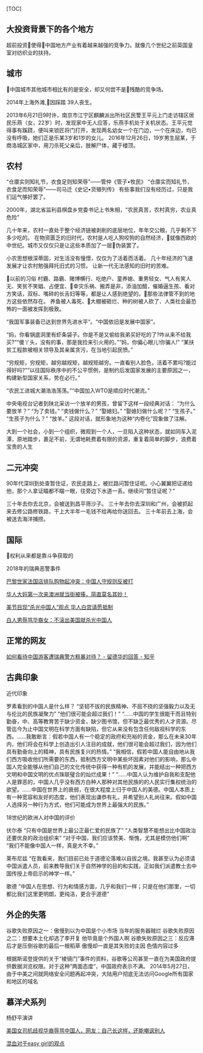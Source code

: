 [TOC]

## 大投资背景下的各个地方
超前投资使得中国地方产业有着越来越强的竞争力。就像几个世纪之前英国皇室对纺织业的扶持。
## 城市
中国城市其他城市相比有的是安全，却又何尝不是残酷的竞争场。

2014年上海外滩,因踩踏 39人丧生。

2013年6月21日9时许，南京市江宁区麒麟派出所社区民警王平元上门走访辖区居民乐燕（女，22岁）时，发现家中无人应答，乐燕手机处于关机状态。王平元觉得事有蹊跷，便叫来锁匠将门打开，发现两名幼女一个在门边，一个在床边，均已没有呼吸，她们正是乐某3岁和1岁的女儿。
2016年12月26日，19岁男生屈某，于商洛城区家中，用刀杀死父亲后，肢解尸体，藏于楼顶。

## 农村
“仓廪实则知礼节，衣食足则知荣辱”——管仲《管子•牧民》
“仓廪实而知礼节，衣食足而知荣辱”——司马迁《史记•货殖列传》
有些事我们没有经历过，只是我们运气够好罢了。

2000年，湖北省监利县棋盘乡党委书记上书朱相，“农民真苦，农村真穷，农业真危险”

几十年来，农村一直处于整个经济链被剥削的底层地位，年年交公粮，几乎剩不下多少吃的。
在物资匮乏的旧时代，农村是人吃人狗咬狗的自然经济，就像西欧的中世纪。城市又仅仅只是让这些本质加了一层伪装罢了。

小农思想根深蒂固，对生活没有憧憬，仅仅为了活着而活着。
几十年经济的飞速发展才让农村勉强拜托旧式的习惯。
让新一代无法感知的旧时的苦难。

以前的习俗 村霸、路霸、赌博横行、吃绝户、童养媳、重男轻女、气人有笑人无、笑贫不笑娼、占便宜、幸灾乐祸、搬弄是非，添油加醋，催婚逼生孩、看对方笑话，双标、嘴碎的长舌妇等等，都是让人感到绝望的。那些法律管不到的地方这些依然存在。
养鱼被人毒死、大棚被砸烂、种的树被人砍了、人类社会最恐怖的一面被发挥到极致。

“我国军事装备已达到世界先进水平”。“中国依旧是发展中国家”。

“妈，你看锅底洞里有虾条袋子。你是不是又偷给我弟买好吃的了?咋从来不给我买?”“傻丫头，没有的事，那是我捡来引火用的。”“妈，你偏心眼儿!你骗人!”
“某扶贫工程款被相关领导及其亲属贪污，在当地引起民愤。”

“穷规矩，穷规矩，越穷越规矩，越规矩越穷。一直看别人脸色，活着不累吗?能过得好吗?”“以往国际秩序中的不公平惯例，是制约后发国家发展的主要原因之一，构建新型国家关系，势在必行。”

“农民工进城大潮浩浩荡荡。”“中国加入WTO是顺应时代潮流。”

中央电视台记者到陕北采访一个放羊的男孩，曾留下这样一段经典对话：
“为什么要放羊？”
“为了卖钱。”
“卖钱做什么？”
“娶媳妇。”
“娶媳妇做什么呢？”
“生孩子。”
“生孩子为什么？”
“放羊。”
这段对话，就形象地为这种“内卷化”现象做了注解。

大到一个社会，小到一个组织，微观到一个人，一旦陷入这种状态，就如同车入泥潭，原地踏步，裹足不前，无谓地耗费着有限的资源，重复着简单的脚步，浪费着宝贵的人生
## 二元冲突
90年代深圳到处查暂住证，农民走路上，被拦路问暂住证呢。小心翼翼把证递给他，那个人拿证瞄都不瞄一眼，往旁边下水道一丢。继续问“暂住证呢？”

三十年去你去北京，会被送到昌平筛沙子。
三十年去你去深圳和广州，会被抓起来去修公路修铁路，干上大半年一毛钱不给再给你送回去。
三十年前去上海，会被送去海洋捕捞。

## 国际
权利从来都是靠斗争获取的

2018年的瑞典恶警事件

[巴黎世家法国店排队购物起冲突：中国人守规则反被打](https://baijiahao.baidu.com/s?id=1598865307284086849&wfr=spider&for=pc)

[华人大妈第一次来澳洲就当街被揍，简直莫名其妙！](http://www.sohu.com/a/194697483_655894)

[美节目现“杀光中国人”观点 华人白宫请愿抵制](https://www.guancha.cn/america/2013_10_24_180788.shtml)

[白人男辱骂华裔女：不滚出美国就杀光中国人](http://news.sina.com.cn/sf/news/hqfx/2017-08-14/doc-ifyixias0689783.shtml)


## 正常的网友
[如何看待中国游客遭瑞典警方粗暴对待？ - 留德华的回答 - 知乎](https://www.zhihu.com/question/294726675/answer/494265743)

## 古典印象
近代印象

罗素看到的中国人是什么样？
“坚韧不拔的民族精神、不屈不挠的坚强毅力以及无与伦比的民族凝聚力”
“他们很可能会超过我们！”
“……中国的学生很能干而且特别勤奋，中、高等教育苦于缺少资金，缺少图书馆，但不缺乏最优秀的人才资源。尽管迄今为止中国文明在科学方面有缺陷，但它从来没有包含任何敌视科学的东西。……我敢断言：假若中国人有一个稳定的政府和充裕的资金，那么在未来30年内，他们将会在科学上创造出引人注目的成就，他们很可能会超过我们，因为他们具有勤奋向上的精神，具有民族复兴的热情。”
“我相信，假若中国人能自由地从我们西方吸收他们所需要的东西，抵制西方文明中某些坏因素对他们的影响，那么中国人完全能够从他们自己的文化传统中获得一种有机的发展，并能结出一种把西方文明和中国文明的优点珠联璧合的灿烂成果！”
“……中国人认为维护自我和支配他人是罪恶的，中国人几乎没有西方白种人那种对其他民族的的人民实行集权统治的欲望。……中国在世界上的衰弱，在很大程度上归于中国人的美德。中国人本质上有一种宽容和友好的态度，他们表现出谦恭有礼，并希望别人礼尚往来。假如中国人选择另一种行为方式，他们可能成为世界上最强大的民族。”


18世纪的欧洲人对中国的评价

伏尔泰
“只有中国是世界上最公正最仁爱的民族了”
“人类智慧不能想出比中国政治还要优良的政治组织来”
“对于中国，我们应该赞美、惭愧，尤其是模仿他们啊”
“我们不能像中国人一样，真是大不幸。”

莱布尼兹
“在我看来，我们目前已处于道德沦落难以自拔之境。我甚至认为必须请中国派遣人员，前来教导我们关于自然神学的目的和实践，正如我们派遣教士去中国传授上帝启示的神学一样。”

歌德
”中国人在思想、行为和情感方面，几乎和我们一样；只是在他们那里，一切都比我们这里更明朗，更纯洁，更合乎道德”

## 外企的失落
谷歌失败原因之一：傲慢到以为中国是个小市场 当年的服务器贼烂
谷歌失败原因之二：想要本土化却选了李开复 他毕竟是个外国人啊
谷歌失败原因之三：反应滞后才是压倒谷歌的最后一根稻草 傲慢却一直是其失败的主因
    色情内容过多

根据斯诺登提供的关于“棱镜门”事件的资料，谷歌等公司甚至一直在为美国政府提供数据浏览权限。对于这种”两面态度“，中国政府表示不满。
2014年5月27日，由于中美之间就网络安全问题再起冲突，大陆用户彻底无法访问Google所有国家和地区的域名



## 慕洋犬系列
杨舒平演讲

[美国女司机歧视华裔辱骂中国人，网友：自己长这样，还能嘲讽别人](https://baijiahao.baidu.com/s?id=1601518971182138154&wfr=spider&for=pc)

[混血对于easy girl的观点](https://www.zhihu.com/question/295742217/answer/503758957)
